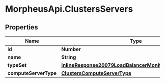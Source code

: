 # MorpheusApi.ClustersServers

## Properties

Name | Type | Description | Notes
------------ | ------------- | ------------- | -------------
**id** | **Number** |  | [optional] 
**name** | **String** |  | [optional] 
**typeSet** | [**InlineResponse20079LoadBalancerMonitorLoadBalancerType**](InlineResponse20079LoadBalancerMonitorLoadBalancerType.md) |  | [optional] 
**computeServerType** | [**ClustersComputeServerType**](ClustersComputeServerType.md) |  | [optional] 


